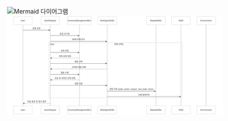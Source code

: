 ![Mermaid 다이어그램](MARL_DQN_mermaid_class_diagram)
![Mermaid 다이어그램](MARL_DQN_mermaid_sequence_diagram.png)
